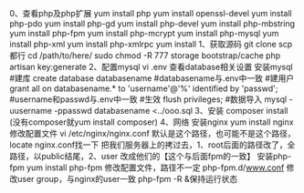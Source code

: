 0、查看php及php扩展
yum install php
yum install openssl-devel
yum install php-pdo
yum install php-gd
yum install php-devel
yum install php-mbstring
yum install php-fpm
yum install php-mcrypt
yum install php-mysql
yum install php-xml
yum install php-xmlrpc
yum install 
1、获取源码
git clone
scp
都行
cd /path/to/here/
sudo chmod -R 777 storage bootstrap/cache
php artisan key:generate
2、配置mysql
vi .env
查看database相关设置
安装mysql
#建库
create database databasename #databasename与.env中一致
#建用户
grant all on databasename.* to 'username'@'%' identified by 'passwd';   #username和passwd与.env中一致
#生效
flush privileges;
#数据导入
mysql -uusername -ppasswd databasename <../ooo.sql
3、安装
composer install
(没有composer就yum install composer)
4、网络
安装nginx
yum install nginx
修改配置文件
vi /etc/nginx/nginx.conf
默认是这个路径，也可能不是这个路径，locate nginx.conf找一下
把我们服务器上的拷过去，1、root后面的路径改了，全路径，以public结尾，2、user 改成他们的【这个与后面fpm的一致】
安装php-fpm
yum install php-fpm
修改配置文件，路径不一定
php-fpm.d/www.conf
修改user group，与nginx的user一致
php-fpm -R &保持运行状态
